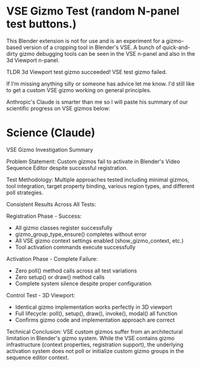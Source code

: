 # VSE Gizmo Test (random N-panel test buttons.)

This Blender extension is not for use and is an experiment for a gizmo-based version of a cropping tool in Blender's VSE.  A bunch of quick-and-dirty gizmo debugging tools can be seen in the VSE n-panel and also in the 3d Viewport n-panel.

TLDR 3d Viewport test gizmo succeeded!  VSE test gizmo failed.

If I'm missing anything silly or someone has advice let me know.  I'd still like to get a custom VSE gizmo working on general principles.  

Anthropic's Claude is smarter than me so I will paste his summary of our scientific progress on VSE gizmos below:

# Science (Claude)

VSE Gizmo Investigation Summary

  Problem Statement: Custom gizmos fail to activate in Blender's Video Sequence Editor despite successful
  registration.

  Test Methodology: Multiple approaches tested including minimal gizmos, tool integration, target property
  binding, various region types, and different poll strategies.

  Consistent Results Across All Tests:

  Registration Phase - Success:
  - All gizmo classes register successfully
  - gizmo_group_type_ensure() completes without error
  - All VSE gizmo context settings enabled (show_gizmo_context, etc.)
  - Tool activation commands execute successfully

  Activation Phase - Complete Failure:
  - Zero poll() method calls across all test variations
  - Zero setup() or draw() method calls
  - Complete system silence despite proper configuration

  Control Test - 3D Viewport:
  - Identical gizmo implementation works perfectly in 3D viewport
  - Full lifecycle: poll(), setup(), draw(), invoke(), modal() all function
  - Confirms gizmo code and implementation approach are correct

  Technical Conclusion:
  VSE custom gizmos suffer from an architectural limitation in Blender's gizmo system. While the VSE contains
  gizmo infrastructure (context properties, registration support), the underlying activation system does not
  poll or initialize custom gizmo groups in the sequence editor context.
